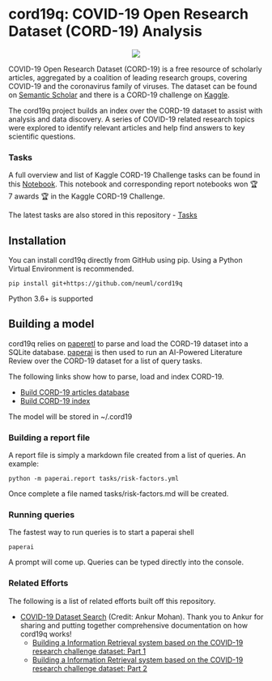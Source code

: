 # cord19q: COVID-19 Open Research Dataset (CORD-19) Analysis

<p align="center">
    <img src="https://pages.semanticscholar.org/hs-fs/hubfs/covid-image.png?width=300&name=covid-image.png"/>
</p>

COVID-19 Open Research Dataset (CORD-19) is a free resource of scholarly articles, aggregated by a coalition of leading research groups, covering COVID-19 and the coronavirus family of viruses. The dataset can be found on [Semantic Scholar](https://pages.semanticscholar.org/coronavirus-research) and there is a CORD-19 challenge on [Kaggle](https://www.kaggle.com/allen-institute-for-ai/CORD-19-research-challenge).

The cord19q project builds an index over the CORD-19 dataset to assist with analysis and data discovery. A series of COVID-19 related research topics were explored to identify relevant articles and help find answers to key scientific questions.

### Tasks
A full overview and list of Kaggle CORD-19 Challenge tasks can be found in this [Notebook](https://www.kaggle.com/davidmezzetti/cord-19-analysis-with-sentence-embeddings). This notebook and corresponding report notebooks won 🏆 7 awards 🏆 in the Kaggle CORD-19 Challenge.

The latest tasks are also stored in this repository - [Tasks](https://github.com/neuml/cord19q/tree/master/tasks)

## Installation
You can install cord19q directly from GitHub using pip. Using a Python Virtual Environment is recommended.

    pip install git+https://github.com/neuml/cord19q

Python 3.6+ is supported

## Building a model
cord19q relies on [paperetl](https://github.com/neuml/paperetl) to parse and load the CORD-19 dataset into a SQLite database. [paperai](https://github.com/neuml/paperai) is then used to run an AI-Powered Literature Review over the CORD-19 dataset for a list of query tasks. 

The following links show how to parse, load and index CORD-19.

- [Build CORD-19 articles database](https://github.com/neuml/paperetl#load-cord-19-into-sqlite)
- [Build CORD-19 index](https://github.com/neuml/paperai#building-a-model)

The model will be stored in ~/.cord19

### Building a report file
A report file is simply a markdown file created from a list of queries. An example:

    python -m paperai.report tasks/risk-factors.yml

Once complete a file named tasks/risk-factors.md will be created.

### Running queries
The fastest way to run queries is to start a paperai shell

    paperai

A prompt will come up. Queries can be typed directly into the console.

### Related Efforts
The following is a list of related efforts built off this repository.

- [COVID-19 Dataset Search](https://telesens.co/covid-demo/main.html) (Credit: Ankur Mohan). Thank you to Ankur for sharing and putting together comprehensive documentation on how cord19q works!
  - [Building a Information Retrieval system based on the COVID-19 research challenge dataset: Part 1](https://www.telesens.co/2020/06/10/building-a-information-retrieval-system-based-on-the-covid-19-research-challenge-dataset-part-1/)
  - [Building a Information Retrieval system based on the COVID-19 research challenge dataset: Part 2](https://www.telesens.co/2020/06/10/building-a-information-retrieval-system-based-on-the-covid-19-research-challenge-dataset-part-2/)
